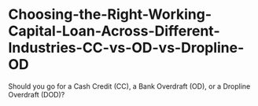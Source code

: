 # Choosing-the-Right-Working-Capital-Loan-Across-Different-Industries-CC-vs-OD-vs-Dropline-OD
Should you go for a Cash Credit (CC), a Bank Overdraft (OD), or a Dropline Overdraft (DOD)?

